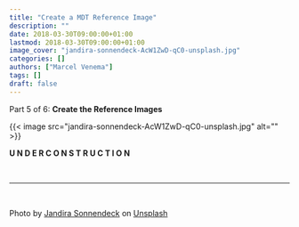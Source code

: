 ```yaml
---
title: "Create a MDT Reference Image"
description: ""
date: 2018-03-30T09:00:00+01:00
lastmod: 2018-03-30T09:00:00+01:00
image_cover: "jandira-sonnendeck-AcW1ZwD-qC0-unsplash.jpg"
categories: []
authors: ["Marcel Venema"] 
tags: []
draft: false
---
```


 Part 5 of 6: **Create the Reference Images** 

<!--more-->
{{< image src="jandira-sonnendeck-AcW1ZwD-qC0-unsplash.jpg" alt="" >}}

**U N D E R     C O N S T R U C T I O N**

&nbsp;

---
&nbsp;

Photo by <a href="https://unsplash.com/@jandira_sonnendeck?utm_content=creditCopyText&utm_medium=referral&utm_source=unsplash">Jandira Sonnendeck</a> on <a href="https://unsplash.com/photos/a-close-up-of-a-disc-with-a-toothbrush-on-top-of-it-AcW1ZwD-qC0?utm_content=creditCopyText&utm_medium=referral&utm_source=unsplash">Unsplash</a>

&nbsp;
